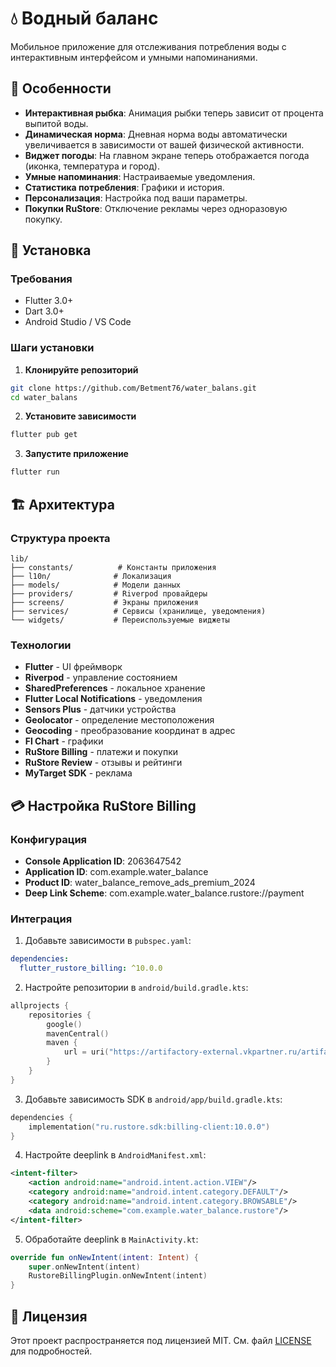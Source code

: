 # 💧 Водный баланс

Мобильное приложение для отслеживания потребления воды с интерактивным интерфейсом и умными напоминаниями.

## 🌟 Особенности

- **Интерактивная рыбка**: Анимация рыбки теперь зависит от процента выпитой воды.
- **Динамическая норма**: Дневная норма воды автоматически увеличивается в зависимости от вашей физической активности.
- **Виджет погоды**: На главном экране теперь отображается погода (иконка, температура и город).
- **Умные напоминания**: Настраиваемые уведомления.
- **Статистика потребления**: Графики и история.
- **Персонализация**: Настройка под ваши параметры.
- **Покупки RuStore**: Отключение рекламы через одноразовую покупку.

## 🚀 Установка

### Требования

- Flutter 3.0+
- Dart 3.0+
- Android Studio / VS Code

### Шаги установки

1. **Клонируйте репозиторий**
```bash
git clone https://github.com/Betment76/water_balans.git
cd water_balans
```

2. **Установите зависимости**
```bash
flutter pub get
```

3. **Запустите приложение**
```bash
flutter run
```

## 🏗️ Архитектура

### Структура проекта
```
lib/
├── constants/          # Константы приложения
├── l10n/              # Локализация
├── models/            # Модели данных
├── providers/         # Riverpod провайдеры
├── screens/           # Экраны приложения
├── services/          # Сервисы (хранилище, уведомления)
└── widgets/           # Переиспользуемые виджеты
```

### Технологии

- **Flutter** - UI фреймворк
- **Riverpod** - управление состоянием
- **SharedPreferences** - локальное хранение
- **Flutter Local Notifications** - уведомления
- **Sensors Plus** - датчики устройства
- **Geolocator** - определение местоположения
- **Geocoding** - преобразование координат в адрес
- **Fl Chart** - графики
- **RuStore Billing** - платежи и покупки
- **RuStore Review** - отзывы и рейтинги
- **MyTarget SDK** - реклама

## 💳 Настройка RuStore Billing

### Конфигурация

- **Console Application ID**: 2063647542
- **Application ID**: com.example.water_balance
- **Product ID**: water_balance_remove_ads_premium_2024
- **Deep Link Scheme**: com.example.water_balance.rustore://payment

### Интеграция

1. Добавьте зависимости в `pubspec.yaml`:
```yaml
dependencies:
  flutter_rustore_billing: ^10.0.0
```

2. Настройте репозитории в `android/build.gradle.kts`:
```kotlin
allprojects {
    repositories {
        google()
        mavenCentral()
        maven {
            url = uri("https://artifactory-external.vkpartner.ru/artifactory/maven")
        }
    }
}
```

3. Добавьте зависимость SDK в `android/app/build.gradle.kts`:
```kotlin
dependencies {
    implementation("ru.rustore.sdk:billing-client:10.0.0")
}
```

4. Настройте deeplink в `AndroidManifest.xml`:
```xml
<intent-filter>
    <action android:name="android.intent.action.VIEW"/>
    <category android:name="android.intent.category.DEFAULT"/>
    <category android:name="android.intent.category.BROWSABLE"/>
    <data android:scheme="com.example.water_balance.rustore"/>
</intent-filter>
```

5. Обработайте deeplink в `MainActivity.kt`:
```kotlin
override fun onNewIntent(intent: Intent) {
    super.onNewIntent(intent)
    RustoreBillingPlugin.onNewIntent(intent)
}
```

## 📄 Лицензия

Этот проект распространяется под лицензией MIT. См. файл [LICENSE](LICENSE) для подробностей.